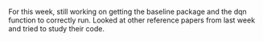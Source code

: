 For this week, still working on getting the baseline package and the dqn function to correctly run. Looked at other reference papers from last week and tried to study their code.
